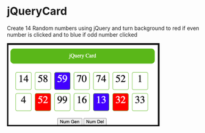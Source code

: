 # jQueryCard
Create 14 Random numbers using jQuery and turn background to red if even number is clicked and to blue if odd number clicked

<img src="card1.png" width = "400">
